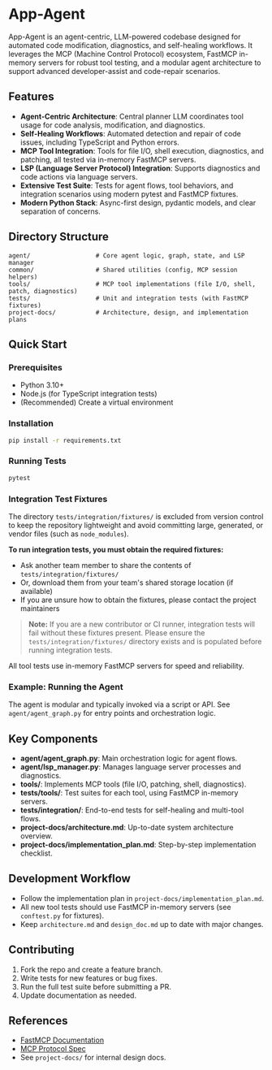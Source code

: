 # App-Agent

App-Agent is an agent-centric, LLM-powered codebase designed for automated code modification, diagnostics, and self-healing workflows. It leverages the MCP (Machine Control Protocol) ecosystem, FastMCP in-memory servers for robust tool testing, and a modular agent architecture to support advanced developer-assist and code-repair scenarios.

## Features

- **Agent-Centric Architecture**: Central planner LLM coordinates tool usage for code analysis, modification, and diagnostics.
- **Self-Healing Workflows**: Automated detection and repair of code issues, including TypeScript and Python errors.
- **MCP Tool Integration**: Tools for file I/O, shell execution, diagnostics, and patching, all tested via in-memory FastMCP servers.
- **LSP (Language Server Protocol) Integration**: Supports diagnostics and code actions via language servers.
- **Extensive Test Suite**: Tests for agent flows, tool behaviors, and integration scenarios using modern pytest and FastMCP fixtures.
- **Modern Python Stack**: Async-first design, pydantic models, and clear separation of concerns.

## Directory Structure

```
agent/                  # Core agent logic, graph, state, and LSP manager
common/                 # Shared utilities (config, MCP session helpers)
tools/                  # MCP tool implementations (file I/O, shell, patch, diagnostics)
tests/                  # Unit and integration tests (with FastMCP fixtures)
project-docs/           # Architecture, design, and implementation plans
```

## Quick Start

### Prerequisites

- Python 3.10+
- Node.js (for TypeScript integration tests)
- (Recommended) Create a virtual environment

### Installation

```bash
pip install -r requirements.txt
```

### Running Tests

```bash
pytest
```

### Integration Test Fixtures

The directory `tests/integration/fixtures/` is excluded from version control to keep the repository lightweight and avoid committing large, generated, or vendor files (such as `node_modules`).

**To run integration tests, you must obtain the required fixtures:**

- Ask another team member to share the contents of `tests/integration/fixtures/`
- Or, download them from your team's shared storage location (if available)
- If you are unsure how to obtain the fixtures, please contact the project maintainers

> **Note:** If you are a new contributor or CI runner, integration tests will fail without these fixtures present. Please ensure the `tests/integration/fixtures/` directory exists and is populated before running integration tests.


All tool tests use in-memory FastMCP servers for speed and reliability.

### Example: Running the Agent

The agent is modular and typically invoked via a script or API. See `agent/agent_graph.py` for entry points and orchestration logic.

## Key Components

- **agent/agent_graph.py**: Main orchestration logic for agent flows.
- **agent/lsp_manager.py**: Manages language server processes and diagnostics.
- **tools/**: Implements MCP tools (file I/O, patching, shell, diagnostics).
- **tests/tools/**: Test suites for each tool, using FastMCP in-memory servers.
- **tests/integration/**: End-to-end tests for self-healing and multi-tool flows.
- **project-docs/architecture.md**: Up-to-date system architecture overview.
- **project-docs/implementation_plan.md**: Step-by-step implementation checklist.

## Development Workflow

- Follow the implementation plan in `project-docs/implementation_plan.md`.
- All new tool tests should use FastMCP in-memory servers (see `conftest.py` for fixtures).
- Keep `architecture.md` and `design_doc.md` up to date with major changes.

## Contributing

1. Fork the repo and create a feature branch.
2. Write tests for new features or bug fixes.
3. Run the full test suite before submitting a PR.
4. Update documentation as needed.

## References

- [FastMCP Documentation](https://gofastmcp.com)
- [MCP Protocol Spec](https://github.com/mcp-protocol/spec)
- See `project-docs/` for internal design docs.
